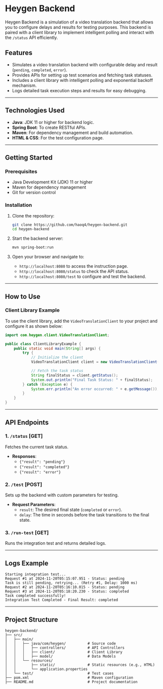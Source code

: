 # Heygen Backend

Heygen Backend is a simulation of a video translation backend that allows you to configure delays and results for testing purposes. This backend is paired with a client library to implement intelligent polling and interact with the `/status` API efficiently.

## Features

- Simulates a video translation backend with configurable delay and result (`pending`, `completed`, `error`).
- Provides APIs for setting up test scenarios and fetching task statuses.
- Includes a client library with intelligent polling and exponential backoff mechanism.
- Logs detailed task execution steps and results for easy debugging.

---

## Technologies Used

- **Java**: JDK 11 or higher for backend logic.
- **Spring Boot**: To create RESTful APIs.
- **Maven**: For dependency management and build automation.
- **HTML & CSS**: For the test configuration page.

---

## Getting Started

### Prerequisites

- Java Development Kit (JDK) 11 or higher
- Maven for dependency management
- Git for version control

### Installation

1. Clone the repository:
   ```bash
   git clone https://github.com/haoq4/heygen-backend.git
   cd heygen-backend
   ```

2. Start the backend server:
   ```bash
   mvn spring-boot:run
   ```

3. Open your browser and navigate to:
   - `http://localhost:8080` to access the instruction page.
   - `http://localhost:8080/status` to check the API status.
   - `http://localhost:8080/test` to configure and test the backend.

---

## How to Use

### Client Library Example

To use the client library, add the `VideoTranslationClient` to your project and configure it as shown below:

```java
import com.heygen.client.VideoTranslationClient;

public class ClientLibraryExample {
    public static void main(String[] args) {
        try {
            // Initialize the client
            VideoTranslationClient client = new VideoTranslationClient("http://localhost:8080", 10, 1000);

            // Fetch the task status
            String finalStatus = client.getStatus();
            System.out.println("Final Task Status: " + finalStatus);
        } catch (Exception e) {
            System.err.println("An error occurred: " + e.getMessage());
        }
    }
}
```

---

## API Endpoints

### 1. `/status` [GET]
Fetches the current task status.
- **Responses**:
  - `{"result": "pending"}`
  - `{"result": "completed"}`
  - `{"result": "error"}`

### 2. `/test` [POST]
Sets up the backend with custom parameters for testing.
- **Request Parameters**:
  - `result`: The desired final state (`completed` or `error`).
  - `delay`: The time in seconds before the task transitions to the final state.

### 3. `/run-test` [GET]
Runs the integration test and returns detailed logs.

---

## Logs Example

```plaintext
Starting integration test...
Request #1 at 2024-11-20T05:15:07.951 - Status: pending
Task is still pending, retrying... (Retry #1, Delay: 1000 ms)
Request #2 at 2024-11-20T05:16:10.015 - Status: pending
Request #3 at 2024-11-20T05:18:20.230 - Status: completed
Task completed successfully!
Integration Test Completed - Final Result: completed
```

---

## Project Structure

```
heygen-backend/
├── src/
│   ├── main/
│   │   ├── java/com/heygen/          # Source code
│   │   │   ├── controllers/          # API Controllers
│   │   │   ├── client/               # Client Library
│   │   │   ├── model/                # Data Models
│   │   └── resources/
│   │       ├── static/               # Static resources (e.g., HTML)
│   │       └── application.properties
│   └── test/                         # Test cases
├── pom.xml                           # Maven configuration
├── README.md                         # Project documentation
```


